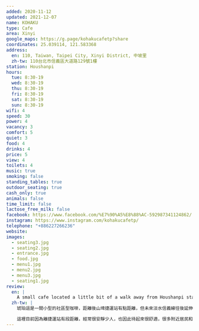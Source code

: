 ```yaml
---
added: 2020-11-12
updated: 2021-12-07
name: KOHAKU
type: Cafe
area: Xinyi
google_maps: https://g.page/kohakucafetp?share
coordinates: 25.039114, 121.583368
address:
  en: 110, Taiwan, Taipei City, Xinyi District, 中坡里
  zh-tw: 110台北市信義區大道路129號1樓
station: Houshanpi
hours:
  tue: 8:30-19
  wed: 8:30-19
  thu: 8:30-19
  fri: 8:30-19
  sat: 8:30-19
  sun: 8:30-19
wifi: 4
speed: 30
power: 4
vacancy: 3
comfort: 5
quiet: 3
food: 4
drinks: 4
price: 5
view: 4
toilets: 4
music: true
smoking: false
standing_tables: true
outdoor_seating: true
cash_only: true
animals: false
time_limit: false
lactose_free_milk: false
facebook: https://www.facebook.com/%E7%90%A5%E8%88%AC-592987341124862/
instagram: https://www.instagram.com/kohakucafetp/
telephone: "+886227266236"
website: 
images:
  - seating3.jpg
  - seating2.jpg
  - entrance.jpg
  - food.jpg
  - menu1.jpg
  - menu2.jpg
  - menu3.jpg
  - seating1.jpg
review:
  en: |
    A small cafe located a little bit of a walk away from Houshanpi station. It's quiet and comfortable. There are a couple of small tables and window seats, both options suitable for working. The WiFi is decent, there are power outlets, and reasonably priced drinks and snacks are available. I've tried the oolong tea and the breakfast plate, both were tasty.
  zh-tw: |
    琥珀這是一間小型的社區型咖啡，距離後山埤捷運站有點距離，但未來淡水信義線往後延伸[廣慈/奉天宮]站時，琥珀的地理位置就會變得非常好，加上對面正在蓋的社區住宅，想必會形成一個新熱點。

    這裡目前因為離捷運站有段距離，經常很安靜少人，也因此待起來很舒適，很多附近居民和工作人員會來買咖啡在門口休息的樣子。店裡有一些雙人座位及靠窗的位置，都很適合工作，WiFi很不錯，也有不少插座。雖然店面和許多台北市區內的咖啡店相比並不隆重，幾乎沒有太多妝點，但琥珀提供很好的咖啡，紅茶用的是台茶十八號的紅玉紅茶，就連簡單的輕食吐司和早餐盤都不隨便，就是在這些小處顯示用心，價格也非常實惠。以一個社區型咖啡店來說，是基本盤面面俱到的優秀小店，早上八點半開到七點，剛好就服務工作族群，也許沒有什麼可以拍照的網美店特質，但它具備了工作型咖啡店應有的樣子。
---
```


